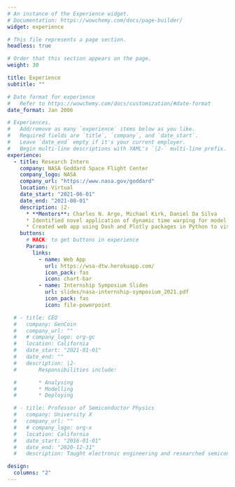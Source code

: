 ```yaml
---
# An instance of the Experience widget.
# Documentation: https://wowchemy.com/docs/page-builder/
widget: experience

# This file represents a page section.
headless: true

# Order that this section appears on the page.
weight: 30

title: Experience
subtitle: ""

# Date format for experience
#   Refer to https://wowchemy.com/docs/customization/#date-format
date_format: Jan 2006

# Experiences.
#   Add/remove as many `experience` items below as you like.
#   Required fields are `title`, `company`, and `date_start`.
#   Leave `date_end` empty if it's your current employer.
#   Begin multi-line descriptions with YAML's `|2-` multi-line prefix.
experience:
  - title: Research Intern
    company: NASA Goddard Space Flight Center
    company_logo: NASA
    company_url: "https://www.nasa.gov/goddard"
    location: Virtual
    date_start: "2021-06-01"
    date_end: "2021-08-01"
    description: |2-
      * **Mentors**: Charles N. Arge, Michael Kirk, Daniel Da Silva
      * Identified novel application of dynamic time warping for model evaluation of a physics-based solar wind model
      * Created web app using Dash and Plotly packages in Python to visualize dynamic time warping (see below).
    buttons:
      # HACK: to get buttons in experience
      Params:
        links:
          - name: Web App
            url: https://wsa-dtw.herokuapp.com/
            icon_pack: fas
            icon: chart-bar
          - name: Internship Symposium Slides
            url: slides/nasa-internship-symposium_2021.pdf
            icon_pack: fas
            icon: file-powerpoint

  # - title: CEO
  #   company: GenCoin
  #   company_url: ""
  #   # company_logo: org-gc
  #   location: California
  #   date_start: "2021-01-01"
  #   date_end: ""
  #   description: |2-
  #       Responsibilities include:

  #       * Analysing
  #       * Modelling
  #       * Deploying

  # - title: Professor of Semiconductor Physics
  #   company: University X
  #   company_url: ""
  #   # company_logo: org-x
  #   location: California
  #   date_start: "2016-01-01"
  #   date_end: "2020-12-31"
  #   description: Taught electronic engineering and researched semiconductor physics.

design:
  columns: "2"
---
```

